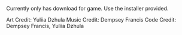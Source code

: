 Currently only has download for game. Use the installer provided.

Art Credit: Yuliia Dzhula
Music Credit: Dempsey Francis
Code Credit: Dempsey Francis, Yuliia Dzhula

